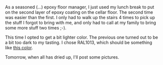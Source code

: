 As a seasoned (...) epoxy floor manager, I just used my lunch break to put on the second layer of epoxy coating on the cellar floor. The second time was easier than the first. I only had to walk up the stairs 4 times to pick up the stuff I forgot to bring with me, and only had to call at my family to bring some more stuff two times ;-).

This time I opted to get a bit lighter color. The previous one turned out to be a bit too dark to my tasting. I chose RAL1013, which should be something like [this color](https://rgb.to/ral/1013).

Tomorrow, when all has dried up, I'll post some pictures.